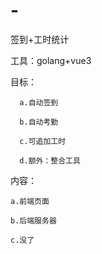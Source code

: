 # -
签到+工时统计



工具：golang+vue3

目标： 

      a.自动签到
      
      b.自动考勤
      
      c.可追加工时
      
      d.额外：整合工具

内容：

    a.前端页面
    
    b.后端服务器
    
    c.没了

